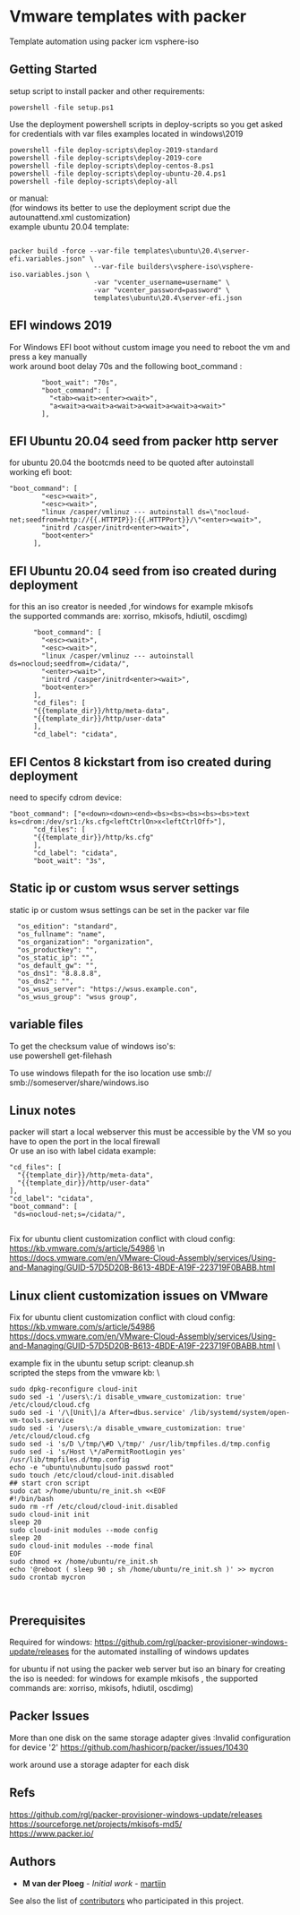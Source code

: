 # Vmware templates with packer

Template automation using packer icm vsphere-iso

## Getting Started

setup script to install packer and other requirements:
```
powershell -file setup.ps1
```

Use the deployment powershell scripts in deploy-scripts so you get asked for credentials 
with var files examples located in windows\2019
```
powershell -file deploy-scripts\deploy-2019-standard
powershell -file deploy-scripts\deploy-2019-core
powershell -file deploy-scripts\deploy-centos-8.ps1
powershell -file deploy-scripts\deploy-ubuntu-20.4.ps1
powershell -file deploy-scripts\deploy-all 
```

or manual:  \
(for windows its better to use the deployment script due the autounattend.xml customization) \
example ubuntu 20.04 template:
```

packer build -force --var-file templates\ubuntu\20.4\server-efi.variables.json" \
                     --var-file builders\vsphere-iso\vsphere-iso.variables.json \
                     -var "vcenter_username=username" \
                     -var "vcenter_password=password" \
                     templates\ubuntu\20.4\server-efi.json
```    

## EFI windows 2019
For Windows EFI boot without custom image you need to reboot the vm and press a key manually \
work around boot delay 70s and the following boot_command : 
```
        "boot_wait": "70s",
        "boot_command": [
          "<tab><wait><enter><wait>",
          "a<wait>a<wait>a<wait>a<wait>a<wait>a<wait>"
        ],
```
## EFI Ubuntu 20.04 seed from packer http server
for ubuntu 20.04 the bootcmds need to be quoted after autoinstall \
working efi boot:
```
"boot_command": [
        "<esc><wait>",
        "<esc><wait>",
        "linux /casper/vmlinuz --- autoinstall ds=\"nocloud-net;seedfrom=http://{{.HTTPIP}}:{{.HTTPPort}}/\"<enter><wait>",
        "initrd /casper/initrd<enter><wait>",
        "boot<enter>"
      ],
```
## EFI Ubuntu 20.04 seed from iso created during deployment

for this an iso creator is needed ,for windows for example mkisofs \
the supported commands are: xorriso, mkisofs, hdiutil, oscdimg)


```
      "boot_command": [
        "<esc><wait>",
        "<esc><wait>",
        "linux /casper/vmlinuz --- autoinstall ds=nocloud;seedfrom=/cidata/",
        "<enter><wait>",
        "initrd /casper/initrd<enter><wait>",
        "boot<enter>"
      ],
      "cd_files": [
      "{{template_dir}}/http/meta-data",
      "{{template_dir}}/http/user-data"
      ],
      "cd_label": "cidata",
```

## EFI Centos 8 kickstart from iso created during deployment

need to specify cdrom device:

```
"boot_command": ["e<down><down><end><bs><bs><bs><bs><bs>text ks=cdrom:/dev/sr1:/ks.cfg<leftCtrlOn>x<leftCtrlOff>"],
      "cd_files": [
      "{{template_dir}}/http/ks.cfg"
      ],
      "cd_label": "cidata",
      "boot_wait": "3s",
```      
## Static ip or custom wsus server settings
static ip or custom wsus settings can be set in the packer var file
```
  "os_edition": "standard",
  "os_fullname": "name",
  "os_organization": "organization",
  "os_productkey": "",
  "os_static_ip": "",
  "os_default_gw": "",
  "os_dns1": "8.8.8.8",
  "os_dns2": "",
  "os_wsus_server": "https://wsus.example.con",
  "os_wsus_group": "wsus group",
```

## variable files

To get the checksum value of windows iso's:\
use powershell get-filehash

To use windows filepath for the iso location use smb://
smb://someserver/share/windows.iso

## Linux notes

packer will start a local webserver this must be accessible by the VM  so you have to open the port in the local firewall
\
Or use an iso with label cidata
example:

```
"cd_files": [
  "{{template_dir}}/http/meta-data",
  "{{template_dir}}/http/user-data"
],
"cd_label": "cidata",
"boot_command": [
 "ds=nocloud-net;s=/cidata/",
 
```
Fix for ubuntu client customization conflict with cloud config:
https://kb.vmware.com/s/article/54986 \n
https://docs.vmware.com/en/VMware-Cloud-Assembly/services/Using-and-Managing/GUID-57D5D20B-B613-4BDE-A19F-223719F0BABB.html

## Linux client customization issues on VMware

Fix for ubuntu client customization conflict with cloud config: \
https://kb.vmware.com/s/article/54986 \
https://docs.vmware.com/en/VMware-Cloud-Assembly/services/Using-and-Managing/GUID-57D5D20B-B613-4BDE-A19F-223719F0BABB.html \

example fix in the ubuntu setup script: cleanup.sh \
scripted the steps from the vmware kb: \

```
sudo dpkg-reconfigure cloud-init
sudo sed -i '/users\:/i disable_vmware_customization: true' /etc/cloud/cloud.cfg
sudo sed -i '/\[Unit\]/a After=dbus.service' /lib/systemd/system/open-vm-tools.service
sudo sed -i '/users\:/a disable_vmware_customization: true' /etc/cloud/cloud.cfg
sudo sed -i 's/D \/tmp/\#D \/tmp/' /usr/lib/tmpfiles.d/tmp.config
sudo sed -i 's/Host \*/aPermitRootLogin yes' /usr/lib/tmpfiles.d/tmp.config
echo -e "ubuntu\nubuntu|sudo passwd root"
sudo touch /etc/cloud/cloud-init.disabled
## start cron script
sudo cat >/home/ubuntu/re_init.sh <<EOF
#!/bin/bash
sudo rm -rf /etc/cloud/cloud-init.disabled
sudo cloud-init init
sleep 20
sudo cloud-init modules --mode config
sleep 20
sudo cloud-init modules --mode final
EOF
sudo chmod +x /home/ubuntu/re_init.sh
echo '@reboot ( sleep 90 ; sh /home/ubuntu/re_init.sh )' >> mycron
sudo crontab mycron



```


## Prerequisites

Required for windows: https://github.com/rgl/packer-provisioner-windows-update/releases
for the automated installing of windows updates

for ubuntu if not using the packer web server but iso an binary for creating the iso is needed:
for windows for example mkisofs , the supported commands are: xorriso, mkisofs, hdiutil, oscdimg)

## Packer Issues
More than one disk on the same storage adapter gives :Invalid configuration for device '2'
https://github.com/hashicorp/packer/issues/10430

work around use a storage adapter for each disk
## Refs
https://github.com/rgl/packer-provisioner-windows-update/releases \
https://sourceforge.net/projects/mkisofs-md5/ \
https://www.packer.io/

## Authors

* **M van der Ploeg** - *Initial work* - [martijn](https://github.com/martijnxd)

See also the list of [contributors](https://github.com/martijnxd/vmware-templates/contributors) who participated in this project.
